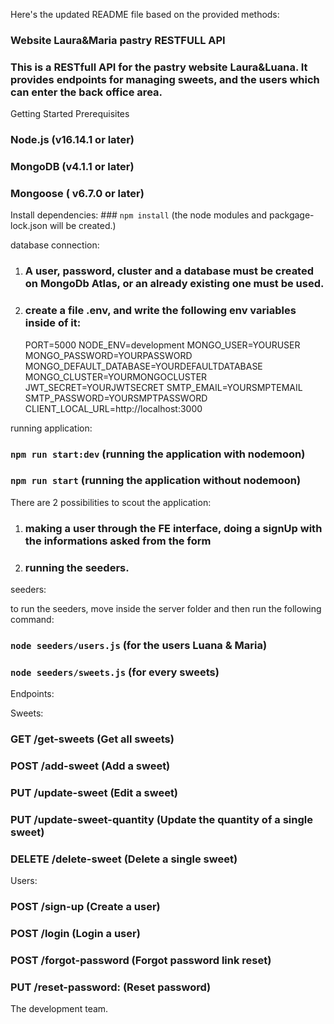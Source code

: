 Here's the updated README file based on the provided methods:

### Website Laura&Maria pastry RESTFULL API

### This is a RESTfull API for the pastry website Laura&Luana. It provides endpoints for managing sweets, and the users which can enter the back office area.

Getting Started
Prerequisites

### Node.js (v16.14.1 or later)

### MongoDB (v4.1.1 or later)

### Mongoose ( v6.7.0 or later)

Install dependencies:
### `npm install` (the node modules and packgage-lock.json will be created.)

database connection:

1.  ### A user, password, cluster and a database must be created on MongoDb Atlas, or an already existing one must be used.
2.  ### create a file .env, and write the following env variables inside of it:

    PORT=5000
    NODE_ENV=development
    MONGO_USER=YOURUSER
    MONGO_PASSWORD=YOURPASSWORD
    MONGO_DEFAULT_DATABASE=YOURDEFAULTDATABASE
    MONGO_CLUSTER=YOURMONGOCLUSTER
    JWT_SECRET=YOURJWTSECRET
    SMTP_EMAIL=YOURSMPTEMAIL
    SMTP_PASSWORD=YOURSMPTPASSWORD
    CLIENT_LOCAL_URL=http://localhost:3000

running application:

### `npm run start:dev` (running the application with nodemoon)

### `npm run start` (running the application without nodemoon)

There are 2 possibilities to scout the application:

1. ### making a user through the FE interface, doing a signUp with the informations asked from the form
2. ### running the seeders.

seeders:

to run the seeders, move inside the server folder and then run the following command:

### `node seeders/users.js` (for the users Luana & Maria)

### `node seeders/sweets.js` (for every sweets)

Endpoints:

Sweets:

### GET /get-sweets (Get all sweets)

### POST /add-sweet (Add a sweet)

### PUT /update-sweet (Edit a sweet)

### PUT /update-sweet-quantity (Update the quantity of a single sweet)

### DELETE /delete-sweet (Delete a single sweet)

Users:

### POST /sign-up (Create a user)

### POST /login (Login a user)

### POST /forgot-password (Forgot password link reset)

### PUT /reset-password: (Reset password)

The development team.
